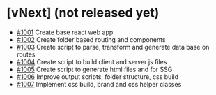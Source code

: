 # [vNext] (not released yet)
- [#1001](./BACKLOG.md#1001) Create base react web app
- [#1002](./BACKLOG.md#1002) Create folder based routing and components
- [#1003](./BACKLOG.md#1003) Create script to parse, transform and generate data base on routes
- [#1004](./BACKLOG.md#1004) Create script to build client and server js files
- [#1005](./BACKLOG.md#1005) Create script to generate html files and for SSG
- [#1006](./BACKLOG.md#1006) Improve output scripts, folder structure, css build
- [#1007](./BACKLOG.md#1007) Implement css build, brand and css helper classes